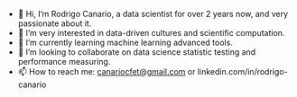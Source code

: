 - 👋 Hi, I’m Rodrigo Canario, a data scientist for over 2 years now, and very passionate about it.
- 👀 I’m very interested in data-driven cultures and scientific computation.
- 🌱 I’m currently learning machine learning advanced tools.
- 💞️ I’m looking to collaborate on data science statistic testing and performance measuring.
- 📫 How to reach me: canariocfet@gmail.com or linkedin.com/in/rodrigo-canario

<!---
canariocfet/canariocfet is a ✨ special ✨ repository because its `README.md` (this file) appears on your GitHub profile.
You can click the Preview link to take a look at your changes.
--->
